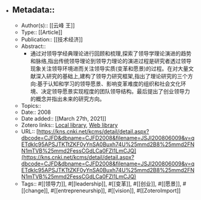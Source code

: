 - ## Metadata::
    - Author(s):: [[云峰 王]]
    - Type:: [[Article]]
    - Publication:: [[技术经济]]
    - Abstract::
        - 通过对领导学经典理论进行回顾和梳理,探索了领导学理论演进的趋势和脉络,指出传统领导理论到领导力理论的演进过程是研究者透过领导现象关注领导环境进而关注领导实质(变革和愿景)的过程。在对大量文献深入研究的基础上,建构了领导力研究框架,指出了理论研究的三个方向:基于认知和学习的领导愿景、影响变革难度的组织和社会文化环境、决定领导愿景实现程度的团队领导结构。最后提出了创业领导力的概念并指出未来的研究方向。
    - Topics:: 
    - Date:: 2008
    - Date added:: [[March 27th, 2021]]
    - Zotero links:: [Local library](zotero://select/library/items/QCCXRVUT), [Web library](https://www.zotero.org/users/7147715/items/QCCXRVUT)
    - URL:: [https://kns.cnki.net/kcms/detail/detail.aspx?dbcode=CJFD&dbname=CJFD2008&filename=JSJI200806009&v=qETdklc95APSJTKTtZKF0yYnSA0Buxh74U%25mmd2B8%25mmd2FNN1mTVB%25mmd2FessCGdLCa0FZl1LmCJQ](https://kns.cnki.net/kcms/detail/detail.aspx?dbcode=CJFD&dbname=CJFD2008&filename=JSJI200806009&v=qETdklc95APSJTKTtZKF0yYnSA0Buxh74U%25mmd2B8%25mmd2FNN1mTVB%25mmd2FessCGdLCa0FZl1LmCJQ)
    - Tags:: #[[领导力]], #[[leadership]], #[[变革]], #[[创业]], #[[愿景]], #[[change]], #[[entrepreneurship]], #[[vision]], #[[ZoteroImport]]

